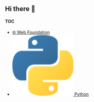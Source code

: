 ## Hi there 👋



#### TOC
- [🌐 Web Foundation](https://github.com/shanreed25/Web-Foundation)
- [<img src="https://github.com/shanreed25/Python/blob/main/Basics/assets/python.png" alt="python symbol" style="width:200px;"/> Python](https://github.com/shanreed25/Python)
<!--
**shanreed25/shanreed25** is a ✨ _special_ ✨ repository because its `README.md` (this file) appears on your GitHub profile.

Here are some ideas to get you started:

- 🔭 I’m currently working on ...
- 🌱 I’m currently learning ...
- 👯 I’m looking to collaborate on ...
- 🤔 I’m looking for help with ...
- 💬 Ask me about ...
- 📫 How to reach me: ...
- 😄 Pronouns: ...
- ⚡ Fun fact: ...
-->
